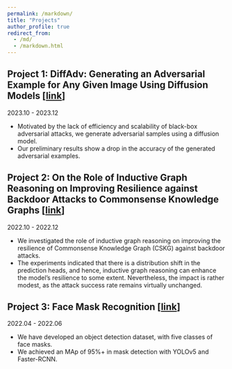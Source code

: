 ```yaml
---
permalink: /markdown/
title: "Projects"
author_profile: true
redirect_from: 
  - /md/
  - /markdown.html
---
```

## Project 1: DiffAdv: Generating an Adversarial Example for Any Given Image Using Diffusion Models [<a href="https://whuak.github.io/files/DiffAdv_Report.pdf">link</a>]
2023.10 - 2023.12
- Motivated by the lack of efficiency and scalability of black-box adversarial attacks, we generate adversarial samples using a diffusion model.
- Our preliminary results show a drop in the accuracy of the generated adversarial examples.

## Project 2: On the Role of Inductive Graph Reasoning on Improving Resilience against Backdoor Attacks to Commonsense Knowledge Graphs [<a href="https://whuak.github.io/files/COMP4222_Group2_CSKGAttack_Project__Copy_.pdf">link</a>]
2022.10 - 2022.12
- We investigated the role of inductive graph reasoning on improving the resilience of Commonsense Knowledge
Graph (CSKG) against backdoor attacks.
- The experiments indicated that there is a distribution shift in the prediction heads, and hence, inductive graph
reasoning can enhance the model’s resilience to some extent. Nevertheless, the impact is rather modest, as the
attack success rate remains virtually unchanged.

## Project 3: Face Mask Recognition [<a href="https://whuak.github.io/files/COMP5214_Report.pdf">link</a>]
2022.04 - 2022.06
- We have developed an object detection dataset, with five classes of face masks.
- We achieved an MAp of 95\%+ in mask detection with YOLOv5 and Faster-RCNN.









